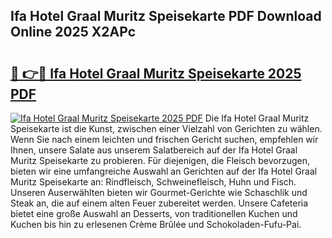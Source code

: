 ## Ifa Hotel Graal Muritz Speisekarte PDF Download Online 2025 X2APc

# <h2><a href="http://gc6a34y.nevu.top/?p=Ifa+Hotel+Graal+Muritz+Speisekarte">🔗 👉🔴 Ifa Hotel Graal Muritz Speisekarte 2025 PDF</a></h2>

[![Ifa Hotel Graal Muritz Speisekarte 2025 PDF](https://i.imgur.com/dBaPXMq.png)](http://gc6a34y.nevu.top/?p=Ifa+Hotel+Graal+Muritz+Speisekarte)
Die Ifa Hotel Graal Muritz Speisekarte ist die Kunst, zwischen einer Vielzahl von Gerichten zu wählen. Wenn Sie nach einem leichten und frischen Gericht suchen, empfehlen wir Ihnen, unsere Salate aus unserem Salatbereich auf der Ifa Hotel Graal Muritz Speisekarte zu probieren. Für diejenigen, die Fleisch bevorzugen, bieten wir eine umfangreiche Auswahl an Gerichten auf der Ifa Hotel Graal Muritz Speisekarte an: Rindfleisch, Schweinefleisch, Huhn und Fisch. Unseren Auserwählten bieten wir Gourmet-Gerichte wie Schaschlik und Steak an, die auf einem alten Feuer zubereitet werden. Unsere Cafeteria bietet eine große Auswahl an Desserts, von traditionellen Kuchen und Kuchen bis hin zu erlesenen Crème Brûlée und Schokoladen-Fufu-Pai.
